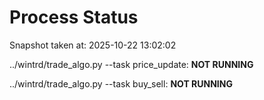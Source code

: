 # Process Status

Snapshot taken at: 2025-10-22 13:02:02

../wintrd/trade_algo.py --task price_update: **NOT RUNNING**

../wintrd/trade_algo.py --task buy_sell: **NOT RUNNING**

